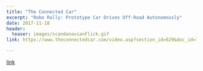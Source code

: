 ```yaml
---
title: "The Connected Car"
excerpt: "Robo Rally: Prototype Car Drives Off-Road Autonomously"
date: 2017-11-18
header:
  teaser: images/scandanavianFlick.gif
link: https://www.theconnectedcar.com/video.asp?section_id=629&doc_id=738065&

---
```


[link](#)